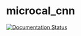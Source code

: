 # microcal_cnn

[![Documentation Status](https://readthedocs.org/projects/microcal-cnn/badge/?version=latest)](https://microcal-cnn.readthedocs.io/en/latest/?badge=latest)

